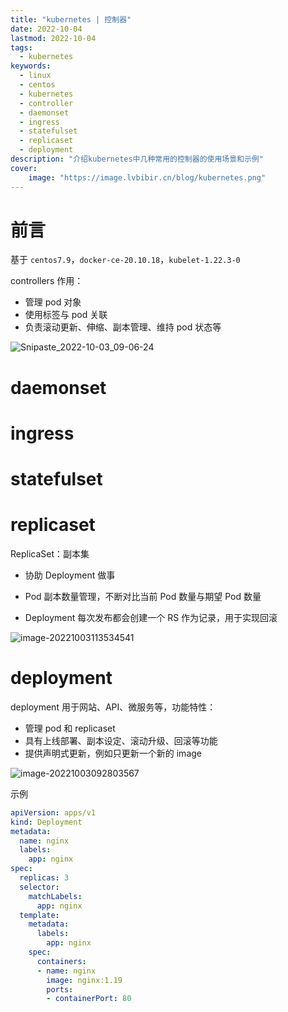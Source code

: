 ```yaml
---
title: "kubernetes | 控制器" 
date: 2022-10-04
lastmod: 2022-10-04
tags: 
  - kubernetes
keywords:
  - linux
  - centos
  - kubernetes
  - controller
  - daemonset
  - ingress
  - statefulset
  - replicaset
  - deployment
description: "介绍kubernetes中几种常用的控制器的使用场景和示例" 
cover:
    image: "https://image.lvbibir.cn/blog/kubernetes.png"
---
```


# 前言

基于 `centos7.9`，`docker-ce-20.10.18`，`kubelet-1.22.3-0`

controllers 作用：

- 管理 pod 对象
- 使用标签与 pod 关联
- 负责滚动更新、伸缩、副本管理、维持 pod 状态等

![Snipaste_2022-10-03_09-06-24](https://image.lvbibir.cn/blog/Snipaste_2022-10-03_09-06-24.png)

# daemonset

# ingress

# statefulset

# replicaset

ReplicaSet：副本集

- 协助 Deployment 做事

- Pod 副本数量管理，不断对比当前 Pod 数量与期望 Pod 数量

- Deployment 每次发布都会创建一个 RS 作为记录，用于实现回滚

![image-20221003113534541](https://image.lvbibir.cn/blog/image-20221003113534541.png)

# deployment

deployment 用于网站、API、微服务等，功能特性：

- 管理 pod 和 replicaset
- 具有上线部署、副本设定、滚动升级、回滚等功能
- 提供声明式更新，例如只更新一个新的 image

![image-20221003092803567](https://image.lvbibir.cn/blog/image-20221003092803567.png)

示例

```yaml
apiVersion: apps/v1
kind: Deployment
metadata:
  name: nginx
  labels:
    app: nginx
spec:
  replicas: 3
  selector:
    matchLabels:
      app: nginx
  template:
    metadata:
      labels:
        app: nginx
    spec:
      containers:
      - name: nginx
        image: nginx:1.19
        ports:
        - containerPort: 80
```
